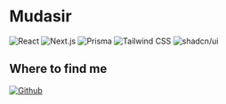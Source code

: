 # Mudasir  

<p>
  <img alt="React" src="https://img.shields.io/badge/React-20232A?style=flat-square&logo=react&logoColor=61DAFB" />
  <img alt="Next.js" src="https://img.shields.io/badge/Next.js-000000?style=flat-square&logo=nextdotjs&logoColor=white" />
  <img alt="Prisma" src="https://img.shields.io/badge/Prisma-2D3748?style=flat-square&logo=prisma&logoColor=white" />
  <img alt="Tailwind CSS" src="https://img.shields.io/badge/Tailwind_CSS-38B2AC?style=flat-square&logo=tailwind-css&logoColor=white" />
  <img alt="shadcn/ui" src="https://img.shields.io/badge/shadcn/ui-000000?style=flat-square&logo=shadcnui&logoColor=white" />
</p>

## Where to find me 
<p> <a href="https://github.com/Readtt" target="_blank"><img alt="Github" src="https://img.shields.io/badge/GitHub-%2312100E.svg?&style=flat-square&logo=Github&logoColor=white" /></a> </p>
